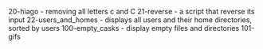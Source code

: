 20-hiago - removing all letters c and C
21-reverse - a script that reverse its input
22-users_and_homes - displays all users and their home directories, sorted by users
100-empty_casks - display empty files and directories
101-gifs
